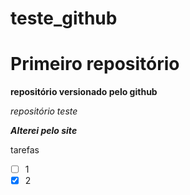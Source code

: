 # teste_github

  # Primeiro repositório
  **repositório versionado pelo github**

  *repositório teste*


  *__Alterei pelo site__*

tarefas
- [ ] 1
- [x] 2
